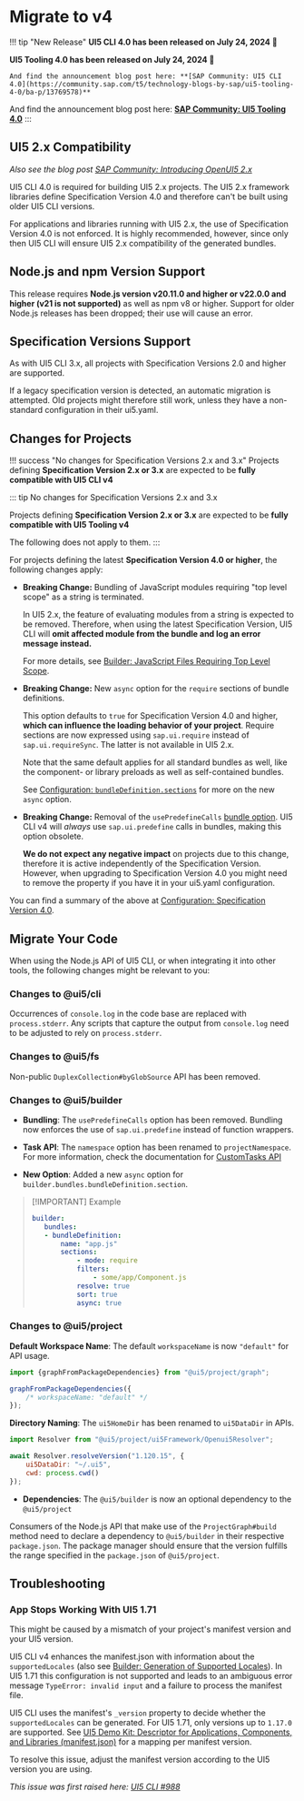# Migrate to v4

!!! tip "New Release"
    **UI5 CLI 4.0 has been released on July 24, 2024 🎉**

**UI5 Tooling 4.0 has been released on July 24, 2024 🎉**

    And find the announcement blog post here: **[SAP Community: UI5 CLI 4.0](https://community.sap.com/t5/technology-blogs-by-sap/ui5-tooling-4-0/ba-p/13769578)**

And find the announcement blog post here: **[SAP Community: UI5 Tooling 4.0](https://community.sap.com/t5/technology-blogs-by-sap/ui5-tooling-4-0/ba-p/13769578)**
:::
## UI5 2.x Compatibility

*Also see the blog post [SAP Community: Introducing OpenUI5 2.x](https://community.sap.com/t5/open-source-blogs/introducing-openui5-2-x/ba-p/13580633)*

UI5 CLI 4.0 is required for building UI5 2.x projects. The UI5 2.x framework libraries define Specification Version 4.0 and therefore can't be built using older UI5 CLI versions.

For applications and libraries running with UI5 2.x, the use of Specification Version 4.0 is not enforced. It is highly recommended, however, since only then UI5 CLI will ensure UI5 2.x compatibility of the generated bundles.

## Node.js and npm Version Support

This release requires **Node.js version v20.11.0 and higher or v22.0.0 and higher (v21 is not supported)** as well as npm v8 or higher.
Support for older Node.js releases has been dropped; their use will cause an error.

## Specification Versions Support

As with UI5 CLI 3.x, all projects with Specification Versions 2.0 and higher are supported.

If a legacy specification version is detected, an automatic migration is attempted.
Old projects might therefore still work, unless they have a non-standard configuration in their ui5.yaml.

## Changes for Projects

!!! success "No changes for Specification Versions 2.x and 3.x"
    Projects defining **Specification Version 2.x or 3.x** are expected to be **fully compatible with UI5 CLI v4**

::: tip No changes for Specification Versions 2.x and 3.x

Projects defining **Specification Version 2.x or 3.x** are expected to be **fully compatible with UI5 Tooling v4**

The following does not apply to them.
:::

For projects defining the latest **Specification Version 4.0 or higher**, the following changes apply:

* **Breaking Change:** Bundling of JavaScript modules requiring "top level scope" as a string is terminated. 
    
    In UI5 2.x, the feature of evaluating modules from a string is expected to be removed. Therefore, when using the latest Specification Version, UI5 CLI will **omit affected module from the bundle and log an error message instead.**

    For more details, see [Builder: JavaScript Files Requiring Top Level Scope](../pages/Builder.md#javascript-files-requiring-top-level-scope).

* **Breaking Change:** New `async` option for the `require` sections of bundle definitions.
    
    This option defaults to `true` for Specification Version 4.0 and higher, **which can influence the loading behavior of your project**. Require sections are now expressed using `sap.ui.require` instead of `sap.ui.requireSync`. The latter is not available in UI5 2.x.

    Note that the same default applies for all standard bundles as well, like the component- or library preloads as well as self-contained bundles.

    See [Configuration: `bundleDefinition.sections`](../pages/Configuration.md#properties) for more on the new `async` option.

* **Breaking Change:** Removal of the `usePredefineCalls` [bundle option](../pages/Configuration.md#properties). UI5 CLI v4 will _always_ use `sap.ui.predefine` calls in bundles, making this option obsolete.
    
    **We do not expect any negative impact** on projects due to this change, therefore it is active independently of the Specification Version. However, when upgrading to Specification Version 4.0 you might need to remove the property if you have it in your ui5.yaml configuration.

You can find a summary of the above at [Configuration: Specification Version 4.0](../pages/Configuration.md#specification-version-40).

## Migrate Your Code

When using the Node.js API of UI5 CLI, or when integrating it into other tools, the following changes might be relevant to you:

### Changes to @ui5/cli

Occurrences of `console.log` in the code base are replaced with `process.stderr`.
Аny scripts that capture the output from `console.log` need to be adjusted to rely on `process.stderr`.

### Changes to @ui5/fs

Non-public `DuplexCollection#byGlobSource` API has been removed.

### Changes to @ui5/builder

- **Bundling**: The `usePredefineCalls` option has been removed. Bundling now enforces the use of `sap.ui.predefine` instead of function wrappers.  

- **Task API**: The `namespace` option has been renamed to `projectNamespace`. For more information, check the documentation for [CustomTasks API](../pages/extensibility/CustomTasks.md#task-implementation)  

- **New Option**: Added a new `async` option for `builder.bundles.bundleDefinition.section`.

> [!IMPORTANT] Example
>```yaml
>builder:
>    bundles:
>    - bundleDefinition:
>        name: "app.js"
>        sections:
>            - mode: require
>            filters:
>                - some/app/Component.js
>            resolve: true
>            sort: true
>            async: true
>```

### Changes to @ui5/project

**Default Workspace Name**: The default `workspaceName` is now `"default"` for API usage.

```js
import {graphFromPackageDependencies} from "@ui5/project/graph";

graphFromPackageDependencies({
    /* workspaceName: "default" */
});
```

**Directory Naming**: The `ui5HomeDir` has been renamed to `ui5DataDir` in APIs.

```js
import Resolver from "@ui5/project/ui5Framework/Openui5Resolver";

await Resolver.resolveVersion("1.120.15", {
    ui5DataDir: "~/.ui5",
    cwd: process.cwd()
});
```

- **Dependencies**: The `@ui5/builder` is now an optional dependency to the `@ui5/project`

Consumers of the Node.js API that make use of the `ProjectGraph#build` method need to declare a dependency to `@ui5/builder` in their respective `package.json`. The package manager should ensure that the version fulfills the range specified in the `package.json` of `@ui5/project`.

## Troubleshooting

### App Stops Working With UI5 1.71

This might be caused by a mismatch of your project's manifest version and your UI5 version.

UI5 CLI v4 enhances the manifest.json with information about the `supportedLocales` (also see [Builder: Generation of Supported Locales](../pages/Builder.md#generation-of-supported-locales)). In UI5 1.71 this configuration is not supported and leads to an ambiguous error message `TypeError: invalid input` and a failure to process the manifest file.

UI5 CLI uses the manifest's `_version` property to decide whether the `supportedLocales` can be generated. For UI5 1.71, only versions up to `1.17.0` are supported. See [UI5 Demo Kit: Descriptor for Applications, Components, and Libraries (manifest.json)](https://sdk.openui5.org/#/topic/be0cf40f61184b358b5faedaec98b2da) for a mapping per manifest version.

To resolve this issue, adjust the manifest version according to the UI5 version you are using.

*This issue was first raised here: [UI5 CLI #988](https://github.com/UI5/cli/issues/988)*
